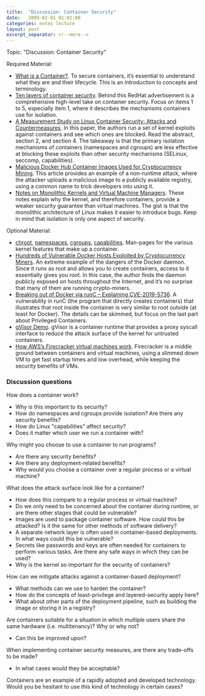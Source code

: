 ```yaml
---
title:  "Discussion: Container Security"
date:   2099-02-01 01:01:00
categories: notes lecture 
layout: post
excerpt_separator: <!--more-->
---
```


Topic: "Discussion: Container Security" 

<!--more-->

Required Material:

- [What is a Container?](https://www.youtube.com/watch?v=EnJ7qX9fkcU). To secure containers, it’s essential to understand what they are and their lifecycle. This is an introduction to concepts and terminology.
- [Ten layers of container security](https://www.redhat.com/en/resources/container-security-openshift-cloud-devops-whitepaper). Behind this RedHat advertisement is a comprehensive high-level take on container security. Focus on items 1 to 5, especially item 1, where it describes the mechanisms containers use for isolation.
- [A Measurement Study on Linux Container Security: Attacks and Countermeasures](https://dl.acm.org/doi/abs/10.1145/3274694.3274720). In this paper, the authors run a set of kernel exploits against containers and see which ones are blocked. Read the abstract, section 2, and section 4. The takeaway is that the primary isolation mechanisms of containers (namespaces and cgroups) are less effective at blocking these exploits than other security mechanisms (SELinux, seccomp, capabilities).
- [Malicious Docker Hub Container Images Used for Cryptocurrency Mining](https://www.trendmicro.com/vinfo/in/security/news/virtualization-and-cloud/malicious-docker-hub-container-images-cryptocurrency-mining). This article provides an example of a non-runtime attack, where the attacker uploads a malicious image to a publicly available registry, using a common name to trick developers into using it.
- [Notes on Monolithic Kernels and Virtual Machine Managers](http://web.mit.edu/6.033/2017/wwwdocs/lec/l06.pdf). These notes explain why the kernel, and therefore containers, provide a weaker security guarantee than virtual machines. The gist is that the monolithic architecture of Linux makes it easier to introduce bugs. Keep in mind that isolation is only one aspect of security.


Optional Material:

- [chroot](https://man7.org/linux/man-pages/man2/chroot.2.html), [namespaces](https://man7.org/linux/man-pages/man7/namespaces.7.html), [cgroups](https://man7.org/linux/man-pages/man7/cgroups.7.html), [capabilities](https://man7.org/linux/man-pages/man7/capabilities.7.html). Man-pages for the various kernel features that make up a container.
- [Hundreds of Vulnerable Docker Hosts Exploited by Cryptocurrency Miners](https://www.imperva.com/blog/hundreds-of-vulnerable-docker-hosts-exploited-by-cryptocurrency-miners/). An extreme example of the dangers of the Docker daemon. Since it runs as root and allows you to create containers, access to it essentially gives you root. In this case, the author finds the daemon publicly exposed on hosts throughout the Internet, and it’s no surprise that many of them are running crypto-miners.
- [Breaking out of Docker via runC – Explaining CVE-2019-5736](https://unit42.paloaltonetworks.com/breaking-docker-via-runc-explaining-cve-2019-5736/). A vulnerability in runC (the program that directly creates containers) that illustrates that root inside the container is very similar to root outside (at least for Docker). The details can be skimmed, but focus on the last part about Privileged Containers.
- [gVisor Demo](https://www.youtube.com/watch?v=TJJT8wc0T_c). gVisor is a container runtime that provides a proxy syscall interface to reduce the attack surface of the kernel for untrusted containers.
- [How AWS’s Firecracker virtual machines work](https://www.youtube.com/watch?v=BIRv2FnHJAg). Firecracker is a middle ground between containers and virtual machines, using a slimmed down VM to get fast startup times and low overhead, while keeping the security benefits of VMs.


### Discussion questions

How does a container work?
- Why is this important to its security?
- How do namespaces and cgroups provide isolation? Are there any security benefits?
- How do Linux "capabilities" affect security?
- Does it matter which user we run a container with?

Why might you choose to use a container to run programs?
- Are there any security benefits?
- Are there any deployment-related benefits?
- Why would you choose a container over a regular process or a virtual machine?

What does the attack surface look like for a container?
- How does this compare to a regular process or virtual machine?
- Do we only need to be concerned about the container during runtime, or are there other stages that could be vulnerable?
- Images are used to package container software. How could this be attacked? Is it the same for other methods of software delivery?
- A separate network layer is often used in container-based deployments. In what ways could this be vulnerable?
- Secrets like passwords and keys are often needed for containers to perform various tasks. Are there any safe ways in which they can be used?
- Why is the kernel so important for the security of containers?

How can we mitigate attacks against a container-based deployment?
- What methods can we use to harden the container?
- How do the concepts of least-privilege and layered-security apply here?
- What about other parts of the deployment pipeline, such as building the image or storing it in a registry?

Are containers suitable for a situation in which multiple users share the same hardware (i.e. multitenancy)? Why or why not?
- Can this be improved upon?

When implementing container security measures, are there any trade-offs to be made?
- In what cases would they be acceptable?

Containers are an example of a rapidly adopted and developed technology. Would you be hesitant to use this kind of technology in certain cases?
